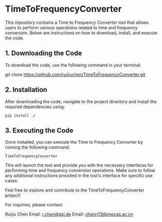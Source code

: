 # TimeToFrequencyConverter

This repository contains a Time to Frequency Converter tool that allows users to perform various operations related to time and frequency conversion. Below are instructions on how to download, install, and execute the code.

## 1. Downloading the Code

To download the code, use the following command in your terminal:

   git clone https://github.com/ruijiuchen/TimeToFrequencyConverter.git

## 2. Installation

After downloading the code, navigate to the project directory and install the required dependencies using:

    pip install ./

## 3. Executing the Code

Once installed, you can execute the Time to Frequency Converter by running the following command:

    TimeToFrequencyConverter

This will launch the tool and provide you with the necessary interfaces for performing time and frequency conversion operations. Make sure to follow any additional instructions provided in the tool's interface for specific use cases.

Feel free to explore and contribute to the TimeToFrequencyConverter project!

For inquiries, please contact:

  Ruijiu Chen
  Email: r.chen@gsi.de
  Email: chenrj13@impcas.ac.cn